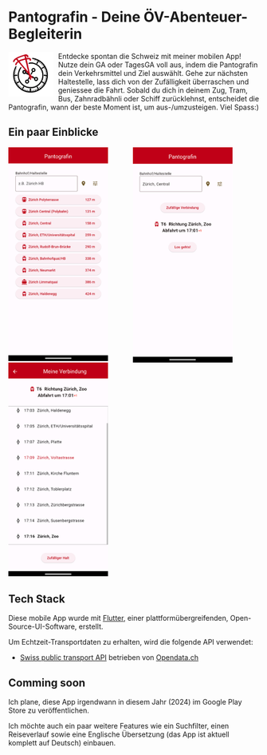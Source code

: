 # Pantografin - Deine ÖV-Abenteuer-Begleiterin

<img align="left" width="90" height="90" src="assets/pantografin_logo.png" style="margin-right:10px;">

Entdecke spontan die Schweiz mit meiner mobilen App! Nutze dein GA oder TagesGA voll aus, indem die Pantografin dein Verkehrsmittel und Ziel auswählt. Gehe zur nächsten Haltestelle, lass dich von der Zufälligkeit überraschen und geniessee die Fahrt. Sobald du dich in deinem Zug, Tram, Bus, Zahnradbähnli oder Schiff zurücklehnst, entscheidet die Pantografin, wann der beste Moment ist, um aus-/umzusteigen. Viel Spass:)

## Ein paar Einblicke

<img align="left" width="200" src="assets/screenshot_1.png" style="margin-right:50px;">

<img align="left" width="200" src="assets/screenshot_2.png" style="margin-right:50px;">

<img width="200" src="assets/screenshot_3.png" style="margin-right:10px;">


## Tech Stack

Diese mobile App wurde mit [Flutter](https://flutter.dev/), einer plattformübergreifenden, Open-Source-UI-Software, erstellt.

Um Echtzeit-Transportdaten zu erhalten, wird die folgende API verwendet:

* [Swiss public transport API](http://transport.opendata.ch/) betrieben von [Opendata.ch](https://opendata.ch/)

## Comming soon

Ich plane, diese App irgendwann in diesem Jahr (2024) im Google Play Store zu veröffentlichen.

Ich möchte auch ein paar weitere Features wie ein Suchfilter, einen Reiseverlauf sowie eine Englische Übersetzung (das App ist aktuell komplett auf Deutsch) einbauen.

